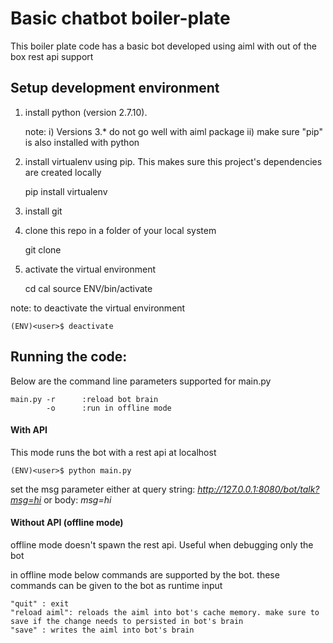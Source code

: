Basic chatbot boiler-plate
==========================

This boiler plate code has a basic bot developed using aiml with out of the box rest api support

Setup development environment
-----------------------------
1) install python (version 2.7.10).

    note:
    i) Versions 3.* do not go well with aiml package
    ii) make sure "pip" is also installed with python
    
2) install virtualenv using pip. This makes sure this project's dependencies are created locally

    pip install virtualenv
    
3) install git

4) clone this repo in a folder of your local system

    git clone <repo url>

5) activate the virtual environment

    cd cal
    source ENV/bin/activate
   
note: to deactivate the virtual environment

    (ENV)<user>$ deactivate

Running the code:
-----------------
Below are the command line parameters supported for main.py
   
    main.py	-r		:reload bot brain
            -o		:run in offline mode


#### With API
This mode runs the bot with a rest api at localhost

    (ENV)<user>$ python main.py

set the msg parameter either at
query string: *http://127.0.0.1:8080/bot/talk?msg=hi*
or body: *msg=hi*
    
#### Without API (offline mode)

offline mode doesn't spawn the rest api. Useful when debugging only the bot

in offline mode below commands are supported by the bot. these commands can be given to the bot as runtime input
    
    "quit" : exit
    "reload aiml": reloads the aiml into bot's cache memory. make sure to save if the change needs to persisted in bot's brain
    "save" : writes the aiml into bot's brain


    